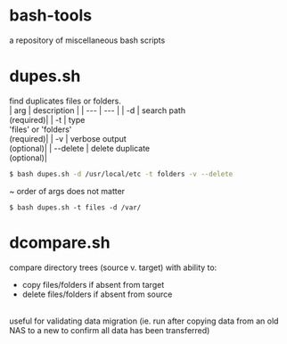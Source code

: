 # bash-tools
a repository of miscellaneous bash scripts

# dupes.sh
find duplicates files or folders.<br>
 | arg | description |
 | --- | --- |
 | -d  | search path <br> (required)|
 | -t  | type <br> 'files' or 'folders' <br> (required)|
 | -v  | verbose output <br> (optional)|
 | --delete  | delete duplicate <br> (optional)|


```bash
$ bash dupes.sh -d /usr/local/etc -t folders -v --delete 
```
~ order of args does not matter 
```
$ bash dupes.sh -t files -d /var/ 
```

 # dcompare.sh
compare directory trees (source v. target) with ability to:
- copy files/folders if absent from target
- delete files/folders if absent from source
<br> 
useful for validating data migration (ie. run after copying data from an old NAS to a new to confirm all data has been transferred)
